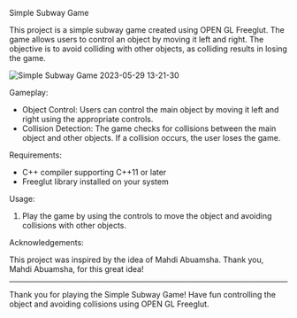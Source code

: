 Simple Subway Game

This project is a simple subway game created using OPEN GL Freeglut. The game allows users to control an object by moving it left and right. The objective is to avoid colliding with other objects, as colliding results in losing the game.

![Simple Subway Game 2023-05-29 13-21-30](https://github.com/AhmadSaleh2001/OPEN-GL-Projects/assets/79485253/3c4c5b1a-be95-4bac-a157-ba8e90869293)


Gameplay:

- Object Control: Users can control the main object by moving it left and right using the appropriate controls.
- Collision Detection: The game checks for collisions between the main object and other objects. If a collision occurs, the user loses the game.

Requirements:

- C++ compiler supporting C++11 or later
- Freeglut library installed on your system

Usage:

1. Play the game by using the controls to move the object and avoiding collisions with other objects.

Acknowledgements:

This project was inspired by the idea of Mahdi Abuamsha. Thank you, Mahdi Abuamsha, for this great idea!

---

Thank you for playing the Simple Subway Game! Have fun controlling the object and avoiding collisions using OPEN GL Freeglut.
